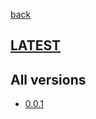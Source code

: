 [back](index)
## [LATEST](ver/0.0.1/user-manual.html)
## All versions
* [0.0.1](ver/0.0.1/user-manual.html)

